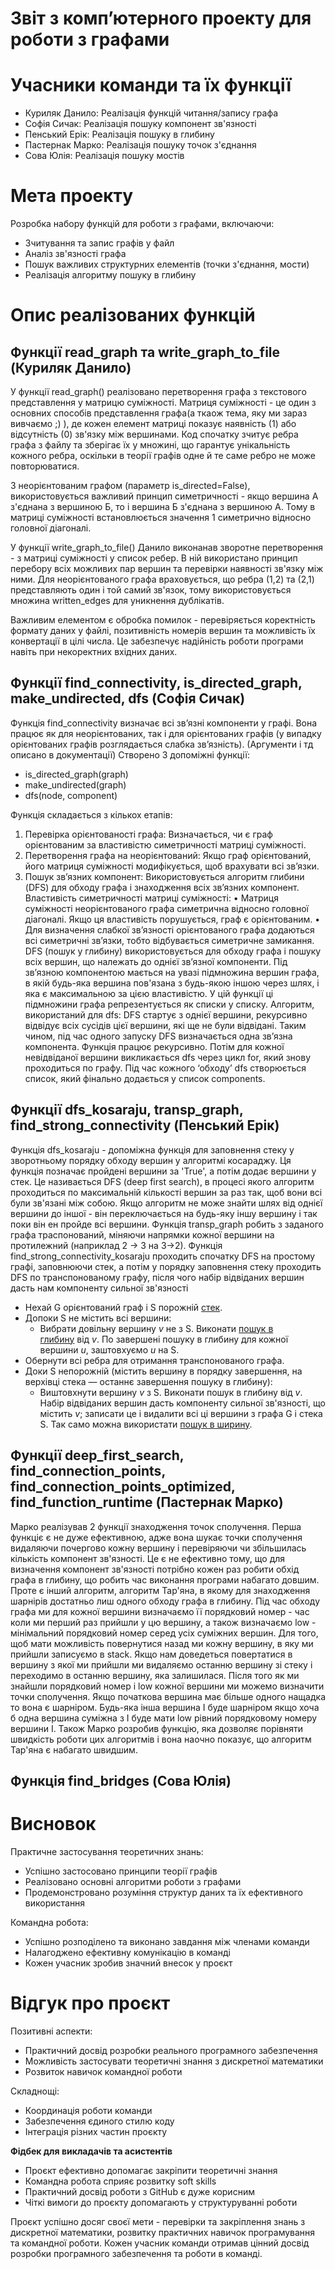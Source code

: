 # **Звіт з комп’ютерного проекту для роботи з графами**

# **Учасники команди та їх функції**

- Куриляк Данило: Реалізація функцій читання/запису графа
- Софія Сичак: Реалізація пошуку компонент зв'язності
- Пенський Ерік: Реалізація пошуку в глибину
- Пастернак Марко: Реалізація пошуку точок з'єднання
- Сова Юлія: Реалізація пошуку мостів

# **Мета проекту**

Розробка набору функцій для роботи з графами, включаючи:

- Зчитування та запис графів у файл
- Аналіз зв'язності графа
- Пошук важливих структурних елементів (точки з'єднання, мости)
- Реалізація алгоритму пошуку в глибину

# **Опис реалізованих функцій**

## Функції read_graph та write_graph_to_file (Куриляк Данило)

У функції read_graph() реалізовано перетворення графа з текстового представлення у матрицю суміжності. Матриця суміжності - це один з основних способів представлення графа(а ткаож тема, яку ми зараз вивчаємо ;) ), де кожен елемент матриці показує наявність (1) або відсутність (0) зв'язку між вершинами. Код спочатку зчитує ребра графа з файлу та зберігає їх у множині, що гарантує унікальність кожного ребра, оскільки в теорії графів одне й те саме ребро не може повторюватися.

З неорієнтованим графом (параметр is_directed=False), використовується важливий принцип симетричності - якщо вершина А з'єднана з вершиною Б, то і вершина Б з'єднана з вершиною А. Тому в матриці суміжності встановлюється значення 1 симетрично відносно головної діагоналі.

У функції write_graph_to_file() Данило виконанав зворотне перетворення - з матриці суміжності у список ребер. В ній використано принцип перебору всіх можливих пар вершин та перевірки наявності зв'язку між ними. Для неорієнтованого графа враховується, що ребра (1,2) та (2,1) представляють один і той самий зв'язок, тому використовується множина written_edges для уникнення дублікатів.

Важливим елементом є обробка помилок - перевіряється коректність формату даних у файлі, позитивність номерів вершин та можливість їх конвертації в цілі числа. Це забезпечує надійність роботи програми навіть при некоректних вхідних даних.

## Функції ‎find_connectivity, is_directed_graph, make_undirected, dfs (Софія Сичак)

Функція find_connectivity визначає всі зв’язні компоненти у графі. Вона працює як для неорієнтованих, так і для орієнтованих графів (у випадку орієнтованих графів розглядається слабка зв’язність).
(Аргументи і тд описано в документації)
Створено 3 допоміжні функції:

- is_directed_graph(graph)
- make_undirected(graph)
- dfs(node, component)

Функція складається з кількох етапів:

1. Перевірка орієнтованості графа:
Визначається, чи є граф орієнтованим за властивістю симетричності матриці суміжності.
2. Перетворення графа на неорієнтований:
Якщо граф орієнтований, його матриця суміжності модифікується, щоб врахувати всі зв’язки.
3. Пошук зв’язних компонент:
Використовується алгоритм глибини (DFS) для обходу графа і знаходження всіх зв’язних компонент.
Властивість симетричності матриці суміжності:
• Матриця суміжності неорієнтованого графа симетрична відносно головної діагоналі. Якщо ця властивість порушується, граф є орієнтованим.
• Для визначення слабкої зв’язності орієнтованого графа додаються всі симетричні зв’язки, тобто відбувається симетричне замикання.
DFS (пошук у глибину) використовується для обходу графа і пошуку всіх вершин, що належать до однієї зв’язної компоненти. Під зв’язною компонентою мається на увазі підмножина вершин графа, в якій будь-яка вершина пов'язана з будь-якою іншою через шлях, і яка є максимальною за цією властивістю. У цій функції ці підмножини графа репрезентується як списки у списку.
Алгоритм, використаний для dfs:
DFS стартує з однієї вершини, рекурсивно відвідує всіх сусідів цієї вершини, які ще не були відвідані. Таким чином, під час одного запуску DFS визначається одна зв’язна компонента. Функція працює рекурсивно.
Потім для кожної невідвіданої вершини викликається dfs через цикл for, який знову проходиться по графу. Під час кожного ‘обходу’ dfs створюється список, який фінально додається у список components.

## Функції dfs_kosaraju, transp_graph, find_strong_connectivity (Пенський Ерік)

Функція dfs_kosaraju - допоміжна функція для заповнення стеку у зворотньому порядку обходу вершин у алгоритмі косараджу. Ця функція позначає пройдені вершини за 'True', а потім додає вершини у стек. Це називається DFS (deep first search), в процесі якого алгоритм проходиться по максимальній кількості вершин за раз так, щоб вони всі були зв'язані між собою. Якщо алгоритм не може знайти шлях від однієї вершини до іншої - він переключається на будь-яку іншу вершину і так поки він ен пройде всі вершини.
Функція transp_graph робить з заданого графа траспонований, міняючи напрямки кожної вершини на протилежний (наприклад 2 -> 3 на 3->2).
Функція find_strong_connectivity_kosaraju проходить спочатку DFS на простому графі, заповнюючи стек, а потім у порядку заповнення стеку проходить DFS по транспонованому графу, після чого набір відвіданих вершин дасть нам компоненту сильної зв'язності

- Нехай G орієнтований граф і S порожній [стек](https://uk.wikipedia.org/wiki/%D0%A1%D1%82%D0%B5%D0%BA).
- Допоки S не містить всі вершини:
    - Вибрати довільну вершину *v* не з S. Виконати [пошук в глибину](https://uk.wikipedia.org/wiki/%D0%9F%D0%BE%D1%88%D1%83%D0%BA_%D0%B2_%D0%B3%D0%BB%D0%B8%D0%B1%D0%B8%D0%BD%D1%83) від *v*. По завершені пошуку в глибину для кожної вершини *u*, заштовхуємо *u* на S.
- Обернути всі ребра для отримання транспонованого графа.
- Доки S непорожній (містить вершину в порядку завершення, на верхівці стека — останнє завершення пошуку в глибину):
    - Виштовхнути вершину *v* з S. Виконати пошук в глибину від *v*. Набір відвіданих вершин дасть компоненту сильної зв'язності, що містить *v*; записати це і видалити всі ці вершини з графа G і стека S. Так само можна використати [пошук в ширину](https://uk.wikipedia.org/wiki/%D0%9F%D0%BE%D1%88%D1%83%D0%BA_%D0%B2_%D1%88%D0%B8%D1%80%D0%B8%D0%BD%D1%83).

## Функції deep_first_search, find_connection_points, find_connection_points_optimized, find_function_runtime (Пастернак Марко)

Марко реалізував 2 функції знаходження точок сполучення. Перша функціє є не дуже ефективною, адже вона шукає точки сполучення видаляючи почергово кожну вершину і перевіряючи чи збільшилась кількість компонент зв'язності. Це є не ефективно тому, що для визначення компонент зв'язності потрібно кожен раз робити обхід графа в глибину, що робить час виконання програми набагато довшим. Проте є інший алгоритм, алгоритм Тар'яна, в якому для знаходження шарнірів достатньо лиш одного обходу графа в глибину. Під час обходу графа ми для кожної вершини визначаємо її порядковий номер - час коли ми перший раз прийшли у цю вершину, а також визначаємо low - мінімальний порядковий номер серед усіх суміжних вершин. Для того, щоб мати можливість повернутися назад ми кожну вершину, в яку ми прийшли записуємо в stack. Якщо нам доведеться повертатися в вершину з якої ми прийшли ми видаляємо останню вершину зі стеку і переходимо в останню вершину, яка залишилася. Після того як ми знайшли порядковий номер і low кожної вершини ми можемо визначити точки сполучення. Якщо початкова вершина має більше одного нащадка то вона є шарніром. Будь-яка інша вершина І буде шарніром якщо хоча б одна вершина суміжна з І буде мати low рівний порядковому номеру вершини І. Також Марко розробив функцію, яка дозволяє порівняти швидкість роботи цих алгоритмів і вона наочно показує, що алгоритм Тар'яна є набагато швидшим.

## Функція find_bridges (Сова Юлія)

# **Висновок**

Практичне застосування теоретичних знань:

- Успішно застосовано принципи теорії графів
- Реалізовано основні алгоритми роботи з графами
- Продемонстровано розуміння структур даних та їх ефективного використання

Командна робота:

- Успішно розподілено та виконано завдання між членами команди
- Налагоджено ефективну комунікацію в команді
- Кожен учасник зробив значний внесок у проєкт

# **Відгук про проєкт**

Позитивні аспекти:

- Практичний досвід розробки реального програмного забезпечення
- Можливість застосувати теоретичні знання з дискретної математики
- Розвиток навичок командної роботи

Складнощі:

- Координація роботи команди
- Забезпечення єдиного стилю коду
- Інтеграція різних частин проєкту

**Фідбек для викладачів та асистентів**

- Проєкт ефективно допомагає закріпити теоретичні знання
- Командна робота сприяє розвитку soft skills
- Практичний досвід роботи з GitHub є дуже корисним
- Чіткі вимоги до проєкту допомагають у структуруванні роботи

Проєкт успішно досяг своєї мети - перевірки та закріплення знань з дискретної математики, розвитку практичних навичок програмування та командної роботи. Кожен учасник команди отримав цінний досвід розробки програмного забезпечення та роботи в команді.
